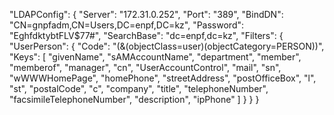 "LDAPConfig": {
  "Server": "172.31.0.252",
  "Port": "389",
  "BindDN": "CN=gnpfadm,CN=Users,DC=enpf,DC=kz",
  "Password": "EghfdktybtFLV$77#",
  "SearchBase": "dc=enpf,dc=kz",
  "Filters": {
    "UserPerson": {
      "Code": "(&(objectClass=user)(objectCategory=PERSON))",
      "Keys": [
        "givenName",
        "sAMAccountName",
        "department",
        "member",
        "memberof",
        "manager",
        "cn",
        "UserAccountControl",
        "mail",
        "sn",
        "wWWWHomePage",
        "homePhone",
        "streetAddress",
        "postOfficeBox",
        "l",
        "st",
        "postalCode",
        "c",
        "company",
        "title",
        "telephoneNumber",
        "facsimileTelephoneNumber",
        "description",
        "ipPhone"
      ]
    }
  }
}
